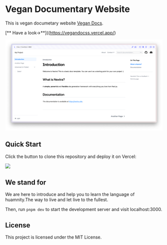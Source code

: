 # Vegan Documentary Website

This is vegan documetary website [Vegan Docs](https://vegandocss.vercel.app/).

[** Have a look→**]((https://vegandocss.vercel.app/)

[![](.github/screenshot.png)](https://nextra-docs-template.vercel.app)

## Quick Start

Click the button to clone this repository and deploy it on Vercel:

[![](https://vercel.com/button)](https://vercel.com/new/clone?s=https%3A%2F%2Fgithub.com%2Fshuding%2Fnextra-docs-template&showOptionalTeamCreation=false)

## We stand for 

We are here to introduce and help you to learn the language of huamnity.The way to live and let live to the fullest.

Then, run `pnpm dev` to start the development server and visit localhost:3000.

## License

This project is licensed under the MIT License.
